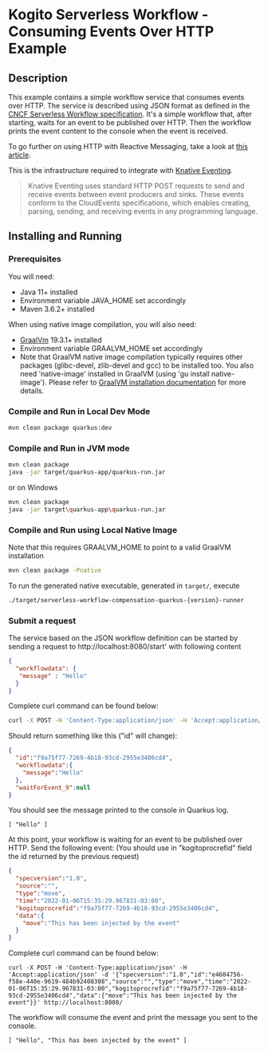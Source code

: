 # Kogito Serverless Workflow - Consuming Events Over HTTP Example

## Description

This example contains a simple workflow service that consumes events over HTTP. 
The service is described using JSON format as defined in the 
[CNCF Serverless Workflow specification](https://github.com/serverlessworkflow/specification).
It's a simple workflow that, after starting, waits for an event to be published over HTTP.
Then the workflow prints the event content to the console when the event is received.

To go further on using HTTP with Reactive Messaging, take a look at [this article](https://quarkus.io/guides/reactive-messaging-http.html).

This is the infrastructure required to integrate with [Knative Eventing](https://knative.dev/docs/eventing/).

> Knative Eventing uses standard HTTP POST requests to send and receive events between event producers and sinks. These events conform to the CloudEvents specifications, which enables creating, parsing, sending, and receiving events in any programming language.

## Installing and Running

### Prerequisites
 
You will need:
  - Java 11+ installed
  - Environment variable JAVA_HOME set accordingly
  - Maven 3.6.2+ installed

When using native image compilation, you will also need: 
  - [GraalVm](https://www.graalvm.org/downloads/) 19.3.1+ installed
  - Environment variable GRAALVM_HOME set accordingly
  - Note that GraalVM native image compilation typically requires other packages (glibc-devel, zlib-devel and gcc) to be installed too.  You also need 'native-image' installed in GraalVM (using 'gu install native-image'). Please refer to [GraalVM installation documentation](https://www.graalvm.org/docs/reference-manual/aot-compilation/#prerequisites) for more details.

### Compile and Run in Local Dev Mode

```sh
mvn clean package quarkus:dev
```

### Compile and Run in JVM mode

```sh
mvn clean package 
java -jar target/quarkus-app/quarkus-run.jar
```

or on Windows

```sh
mvn clean package
java -jar target\quarkus-app\quarkus-run.jar
```

### Compile and Run using Local Native Image
Note that this requires GRAALVM_HOME to point to a valid GraalVM installation

```sh
mvn clean package -Pnative
```
  
To run the generated native executable, generated in `target/`, execute

```sh
./target/serverless-workflow-compensation-quarkus-{version}-runner
```

### Submit a request

The service based on the JSON workflow definition can be started by sending a request to http://localhost:8080/start'
with following content 

```json
{
  "workflowdata": {
   "message" : "Hello"
  }
}
```

Complete curl command can be found below:

```sh
curl -X POST -H 'Content-Type:application/json' -H 'Accept:application/json' -d '{"workflowdata" : {"message": "Hello"}}' http://localhost:8080/start
```

Should return something like this ("id" will change):

```json
{
  "id":"f9a75f77-7269-4b18-93cd-2955e3406cd4",
  "workflowdata":{
    "message":"Hello"
  },
  "waitForEvent_9":null
}
```

You should see the message printed to the console in Quarkus log.
```shell
[ "Hello" ]
```

At this point, your workflow is waiting for an event to be published over HTTP. Send the following event: (You should
use in "kogitoprocrefid" field the id returned by the previous request)

```json
{
  "specversion":"1.0",
  "source":"",
  "type":"move",
  "time":"2022-01-06T15:35:29.967831-03:00",
  "kogitoprocrefid":"f9a75f77-7269-4b18-93cd-2955e3406cd4",
  "data":{
    "move":"This has been injected by the event"
  }
}
```

Complete curl command can be found below:

```shell
curl -X POST -H 'Content-Type:application/json' -H 'Accept:application/json' -d '{"specversion":"1.0","id":"e4604756-f58e-440e-9619-484b92408308","source":"","type":"move","time":"2022-01-06T15:35:29.967831-03:00","kogitoprocrefid":"f9a75f77-7269-4b18-93cd-2955e3406cd4","data":{"move":"This has been injected by the event"}}' http://localhost:8080/
```

The workflow will consume the event and print the message you sent to the console.

```shell
[ "Hello", "This has been injected by the event" ]
```
